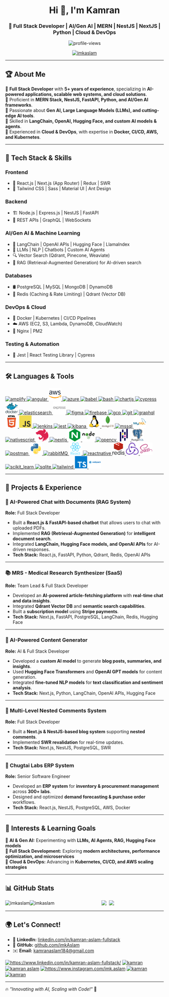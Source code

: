 <h1 align="center">Hi 👋, I'm Kamran</h1>
<h3 align="center">🚀 Full Stack Developer | AI/Gen AI | MERN | NestJS | NextJS | Python | Cloud & DevOps</h3>

<p align="center">
  <img src="https://komarev.com/ghpvc/?username=imkAslam&label=Profile%20Views&color=0e75b6&style=flat" alt="profile-views" />
</p>
<p align="center"> <a href="https://github.com/ryo-ma/github-profile-trophy"><img src="https://github-profile-trophy.vercel.app/?username=imkaslam" alt="imkaslam" /></a> </p>

---

## 🏆 About Me  

🔹 **Full Stack Developer** with **5+ years of experience**, specializing in **AI-powered applications, scalable web systems, and cloud solutions**.  
🔹 Proficient in **MERN Stack, NestJS, FastAPI, Python, and AI/Gen AI frameworks**.  
🔹 Passionate about **Gen AI, Large Language Models (LLMs), and cutting-edge AI tools**.  
🔹 Skilled in **LangChain, OpenAI, Hugging Face, and custom AI models & agents**.  
🔹 Experienced in **Cloud & DevOps**, with expertise in **Docker, CI/CD, AWS, and Kubernetes**.  

---

## 🚀 **Tech Stack & Skills**  

### **Frontend**  
- 🚀 React.js | Next.js (App Router) | Redux | SWR  
- 🎨 Tailwind CSS | Sass | Material UI | Ant Design  

### **Backend**  
- 🏗️ Node.js | Express.js | NestJS | FastAPI  
- 🔗 REST APIs | GraphQL | WebSockets  

### **AI/Gen AI & Machine Learning**  
- 🧠 LangChain | OpenAI APIs | Hugging Face | LlamaIndex  
- 🤖 LLMs | NLP | Chatbots | Custom AI Agents  
- 🔍 Vector Search (Qdrant, Pinecone, Weaviate)  
- 📄 RAG (Retrieval-Augmented Generation) for AI-driven search  

### **Databases**  
- 🛢 PostgreSQL | MySQL | MongoDB | DynamoDB  
- 🚀 Redis (Caching & Rate Limiting) | Qdrant (Vector DB)  

### **DevOps & Cloud**  
- 🐳 Docker | Kubernetes | CI/CD Pipelines  
- ☁️ AWS (EC2, S3, Lambda, DynamoDB, CloudWatch)  
- 🚦 Nginx | PM2  

### **Testing & Automation**  
- 🧪 Jest | React Testing Library | Cypress  

---

## 🛠️ **Languages & Tools**  
<p align="left"> <a href="https://aws.amazon.com/amplify/" target="_blank" rel="noreferrer"> <img src="https://docs.amplify.aws/assets/logo-dark.svg" alt="amplify" width="40" height="40"/> </a> <a href="https://angular.io" target="_blank" rel="noreferrer"> <img src="https://angular.io/assets/images/logos/angular/angular.svg" alt="angular" width="40" height="40"/> </a> <a href="https://aws.amazon.com" target="_blank" rel="noreferrer"> <img src="https://raw.githubusercontent.com/devicons/devicon/master/icons/amazonwebservices/amazonwebservices-original-wordmark.svg" alt="aws" width="40" height="40"/> </a> <a href="https://azure.microsoft.com/en-in/" target="_blank" rel="noreferrer"> <img src="https://www.vectorlogo.zone/logos/microsoft_azure/microsoft_azure-icon.svg" alt="azure" width="40" height="40"/> </a> <a href="https://babeljs.io/" target="_blank" rel="noreferrer"> <img src="https://www.vectorlogo.zone/logos/babeljs/babeljs-icon.svg" alt="babel" width="40" height="40"/> </a> <a href="https://www.gnu.org/software/bash/" target="_blank" rel="noreferrer"> <img src="https://www.vectorlogo.zone/logos/gnu_bash/gnu_bash-icon.svg" alt="bash" width="40" height="40"/> </a> <a href="https://www.chartjs.org" target="_blank" rel="noreferrer"> <img src="https://www.chartjs.org/media/logo-title.svg" alt="chartjs" width="40" height="40"/> </a> <a href="https://www.cypress.io" target="_blank" rel="noreferrer"> <img src="https://raw.githubusercontent.com/simple-icons/simple-icons/6e46ec1fc23b60c8fd0d2f2ff46db82e16dbd75f/icons/cypress.svg" alt="cypress" width="40" height="40"/> </a> <a href="https://www.docker.com/" target="_blank" rel="noreferrer"> <img src="https://raw.githubusercontent.com/devicons/devicon/master/icons/docker/docker-original-wordmark.svg" alt="docker" width="40" height="40"/> </a> <a href="https://www.elastic.co" target="_blank" rel="noreferrer"> <img src="https://www.vectorlogo.zone/logos/elastic/elastic-icon.svg" alt="elasticsearch" width="40" height="40"/> </a> <a href="https://expressjs.com" target="_blank" rel="noreferrer"> <img src="https://raw.githubusercontent.com/devicons/devicon/master/icons/express/express-original-wordmark.svg" alt="express" width="40" height="40"/> </a> <a href="https://www.figma.com/" target="_blank" rel="noreferrer"> <img src="https://www.vectorlogo.zone/logos/figma/figma-icon.svg" alt="figma" width="40" height="40"/> </a> <a href="https://firebase.google.com/" target="_blank" rel="noreferrer"> <img src="https://www.vectorlogo.zone/logos/firebase/firebase-icon.svg" alt="firebase" width="40" height="40"/> </a> <a href="https://cloud.google.com" target="_blank" rel="noreferrer"> <img src="https://www.vectorlogo.zone/logos/google_cloud/google_cloud-icon.svg" alt="gcp" width="40" height="40"/> </a> <a href="https://git-scm.com/" target="_blank" rel="noreferrer"> <img src="https://www.vectorlogo.zone/logos/git-scm/git-scm-icon.svg" alt="git" width="40" height="40"/> </a> <a href="https://graphql.org" target="_blank" rel="noreferrer"> <img src="https://www.vectorlogo.zone/logos/graphql/graphql-icon.svg" alt="graphql" width="40" height="40"/> </a> <a href="https://www.w3.org/html/" target="_blank" rel="noreferrer"> <img src="https://raw.githubusercontent.com/devicons/devicon/master/icons/html5/html5-original-wordmark.svg" alt="html5" width="40" height="40"/> </a> <a href="https://developer.mozilla.org/en-US/docs/Web/JavaScript" target="_blank" rel="noreferrer"> <img src="https://raw.githubusercontent.com/devicons/devicon/master/icons/javascript/javascript-original.svg" alt="javascript" width="40" height="40"/> </a> <a href="https://www.jenkins.io" target="_blank" rel="noreferrer"> <img src="https://www.vectorlogo.zone/logos/jenkins/jenkins-icon.svg" alt="jenkins" width="40" height="40"/> </a> <a href="https://jestjs.io" target="_blank" rel="noreferrer"> <img src="https://www.vectorlogo.zone/logos/jestjsio/jestjsio-icon.svg" alt="jest" width="40" height="40"/> </a> <a href="https://www.elastic.co/kibana" target="_blank" rel="noreferrer"> <img src="https://www.vectorlogo.zone/logos/elasticco_kibana/elasticco_kibana-icon.svg" alt="kibana" width="40" height="40"/> </a> <a href="https://www.linux.org/" target="_blank" rel="noreferrer"> <img src="https://raw.githubusercontent.com/devicons/devicon/master/icons/linux/linux-original.svg" alt="linux" width="40" height="40"/> </a> <a href="https://www.mongodb.com/" target="_blank" rel="noreferrer"> <img src="https://raw.githubusercontent.com/devicons/devicon/master/icons/mongodb/mongodb-original-wordmark.svg" alt="mongodb" width="40" height="40"/> </a> <a href="https://www.microsoft.com/en-us/sql-server" target="_blank" rel="noreferrer"> <img src="https://www.svgrepo.com/show/303229/microsoft-sql-server-logo.svg" alt="mssql" width="40" height="40"/> </a> <a href="https://www.mysql.com/" target="_blank" rel="noreferrer"> <img src="https://raw.githubusercontent.com/devicons/devicon/master/icons/mysql/mysql-original-wordmark.svg" alt="mysql" width="40" height="40"/> </a> <a href="https://nativescript.org/" target="_blank" rel="noreferrer"> <img src="https://raw.githubusercontent.com/detain/svg-logos/780f25886640cef088af994181646db2f6b1a3f8/svg/nativescript.svg" alt="nativescript" width="40" height="40"/> </a> <a href="https://nestjs.com/" target="_blank" rel="noreferrer"> <img src="https://raw.githubusercontent.com/devicons/devicon/master/icons/nestjs/nestjs-plain.svg" alt="nestjs" width="40" height="40"/> </a> <a href="https://nextjs.org/" target="_blank" rel="noreferrer"> <img src="https://cdn.worldvectorlogo.com/logos/nextjs-2.svg" alt="nextjs" width="40" height="40"/> </a> <a href="https://www.nginx.com" target="_blank" rel="noreferrer"> <img src="https://raw.githubusercontent.com/devicons/devicon/master/icons/nginx/nginx-original.svg" alt="nginx" width="40" height="40"/> </a> <a href="https://nodejs.org" target="_blank" rel="noreferrer"> <img src="https://raw.githubusercontent.com/devicons/devicon/master/icons/nodejs/nodejs-original-wordmark.svg" alt="nodejs" width="40" height="40"/> </a> <a href="https://opencv.org/" target="_blank" rel="noreferrer"> <img src="https://www.vectorlogo.zone/logos/opencv/opencv-icon.svg" alt="opencv" width="40" height="40"/> </a> <a href="https://pandas.pydata.org/" target="_blank" rel="noreferrer"> <img src="https://raw.githubusercontent.com/devicons/devicon/2ae2a900d2f041da66e950e4d48052658d850630/icons/pandas/pandas-original.svg" alt="pandas" width="40" height="40"/> </a> <a href="https://www.postgresql.org" target="_blank" rel="noreferrer"> <img src="https://raw.githubusercontent.com/devicons/devicon/master/icons/postgresql/postgresql-original-wordmark.svg" alt="postgresql" width="40" height="40"/> </a> <a href="https://postman.com" target="_blank" rel="noreferrer"> <img src="https://www.vectorlogo.zone/logos/getpostman/getpostman-icon.svg" alt="postman" width="40" height="40"/> </a> <a href="https://www.python.org" target="_blank" rel="noreferrer"> <img src="https://raw.githubusercontent.com/devicons/devicon/master/icons/python/python-original.svg" alt="python" width="40" height="40"/> </a> <a href="https://www.rabbitmq.com" target="_blank" rel="noreferrer"> <img src="https://www.vectorlogo.zone/logos/rabbitmq/rabbitmq-icon.svg" alt="rabbitMQ" width="40" height="40"/> </a> <a href="https://reactjs.org/" target="_blank" rel="noreferrer"> <img src="https://raw.githubusercontent.com/devicons/devicon/master/icons/react/react-original-wordmark.svg" alt="react" width="40" height="40"/> </a> <a href="https://reactnative.dev/" target="_blank" rel="noreferrer"> <img src="https://reactnative.dev/img/header_logo.svg" alt="reactnative" width="40" height="40"/> </a> <a href="https://redis.io" target="_blank" rel="noreferrer"> <img src="https://raw.githubusercontent.com/devicons/devicon/master/icons/redis/redis-original-wordmark.svg" alt="redis" width="40" height="40"/> </a> <a href="https://redux.js.org" target="_blank" rel="noreferrer"> <img src="https://raw.githubusercontent.com/devicons/devicon/master/icons/redux/redux-original.svg" alt="redux" width="40" height="40"/> </a> <a href="https://sass-lang.com" target="_blank" rel="noreferrer"> <img src="https://raw.githubusercontent.com/devicons/devicon/master/icons/sass/sass-original.svg" alt="sass" width="40" height="40"/> </a> <a href="https://scikit-learn.org/" target="_blank" rel="noreferrer"> <img src="https://upload.wikimedia.org/wikipedia/commons/0/05/Scikit_learn_logo_small.svg" alt="scikit_learn" width="40" height="40"/> </a> <a href="https://www.sqlite.org/" target="_blank" rel="noreferrer"> <img src="https://www.vectorlogo.zone/logos/sqlite/sqlite-icon.svg" alt="sqlite" width="40" height="40"/> </a> <a href="https://tailwindcss.com/" target="_blank" rel="noreferrer"> <img src="https://www.vectorlogo.zone/logos/tailwindcss/tailwindcss-icon.svg" alt="tailwind" width="40" height="40"/> </a> <a href="https://www.typescriptlang.org/" target="_blank" rel="noreferrer"> <img src="https://raw.githubusercontent.com/devicons/devicon/master/icons/typescript/typescript-original.svg" alt="typescript" width="40" height="40"/> </a> <a href="https://webpack.js.org" target="_blank" rel="noreferrer"> <img src="https://raw.githubusercontent.com/devicons/devicon/d00d0969292a6569d45b06d3f350f463a0107b0d/icons/webpack/webpack-original-wordmark.svg" alt="webpack" width="40" height="40"/> </a> </p>

---

## 💼 **Projects & Experience**  

### **🚀 AI-Powered Chat with Documents (RAG System)**  
**Role:** Full Stack Developer  
- Built a **React.js & FastAPI-based chatbot** that allows users to chat with uploaded PDFs.  
- Implemented **RAG (Retrieval-Augmented Generation)** for **intelligent document search**.  
- Integrated **LangChain, Hugging Face models, and OpenAI APIs** for AI-driven responses.  
- **Tech Stack:** React.js, FastAPI, Python, Qdrant, Redis, OpenAI APIs  

---

### **📚 MRS - Medical Research Synthesizer (SaaS)**  
**Role:** Team Lead & Full Stack Developer  
- Developed an **AI-powered article-fetching platform** with **real-time chat and data insights**.  
- Integrated **Qdrant Vector DB** and **semantic search capabilities**.  
- Built a **subscription model** using **Stripe payments**.  
- **Tech Stack:** Next.js, FastAPI, PostgreSQL, LangChain, Redis, Hugging Face  

---

### **📝 AI-Powered Content Generator**  
**Role:** AI & Full Stack Developer  
- Developed a **custom AI model** to generate **blog posts, summaries, and insights**.  
- Used **Hugging Face Transformers** and **OpenAI GPT models** for content generation.  
- Integrated **fine-tuned NLP models** for **text classification and sentiment analysis**.  
- **Tech Stack:** Next.js, Python, LangChain, OpenAI APIs, Hugging Face  

---

### **💬 Multi-Level Nested Comments System**  
**Role:** Full Stack Developer  
- Built a **Next.js & NestJS-based blog system** supporting **nested comments**.  
- Implemented **SWR revalidation** for real-time updates.  
- **Tech Stack:** Next.js, NestJS, PostgreSQL, SWR  

---

### **🏥 Chugtai Labs ERP System**  
**Role:** Senior Software Engineer  
- Developed an **ERP system** for **inventory & procurement management** across **300+ labs**.  
- Designed and optimized **demand forecasting & purchase order** workflows.  
- **Tech Stack:** React.js, NestJS, PostgreSQL, AWS, Docker  

---

## 🌟 **Interests & Learning Goals**  

🔹 **AI & Gen AI:** Experimenting with **LLMs, AI Agents, RAG, Hugging Face models**  
🔹 **Full Stack Development:** Exploring **modern architectures, performance optimization, and microservices**  
🔹 **Cloud & DevOps:** Advancing in **Kubernetes, CI/CD, and AWS scaling strategies**  

---

## 📊 **GitHub Stats**  

<p align="center">
  <img width="48%" src="https://github-readme-stats.vercel.app/api?username=imkAslam&show_icons=true&theme=radical" />
  &nbsp;<img width="48%" src="https://github-readme-streak-stats.herokuapp.com/?user=imkAslam&theme=radical" />
  &nbsp;<img align="left" src="https://github-readme-stats.vercel.app/api/top-langs?username=imkaslam&show_icons=true&theme=radical" alt="imkaslam" />
  <img align="left" src="https://github-readme-stats.vercel.app/api/top-langs?username=imkaslam&show_icons=true&theme=radical" alt="imkaslam" />
</p>


---

## 🌍 **Let's Connect!**  

- 🔗 **LinkedIn:** [linkedin.com/in/kamran-aslam-fullstack](https://www.linkedin.com/in/kamran-aslam-fullstack)  
- 🔗 **GitHub:** [github.com/imkAslam](https://github.com/imkAslam)  
- ✉️ **Email:** kamranaslam184@gmail.com

<p align="left">
<a href="https://www.linkedin.com/in/kamran-aslam-fullstack/" target="blank"><img align="center" src="https://raw.githubusercontent.com/rahuldkjain/github-profile-readme-generator/master/src/images/icons/Social/linked-in-alt.svg" alt="https://www.linkedin.com/in/kamran-aslam-fullstack/" height="30" width="40" /></a>
<a href="https://kaggle.com/imkaslam" target="blank"><img align="center" src="https://raw.githubusercontent.com/rahuldkjain/github-profile-readme-generator/master/src/images/icons/Social/kaggle.svg" alt="kamran" height="30" width="40" /></a>
<a href="https://fb.com/Imk.Aslam" target="blank"><img align="center" src="https://raw.githubusercontent.com/rahuldkjain/github-profile-readme-generator/master/src/images/icons/Social/facebook.svg" alt="kamran aslam" height="30" width="40" /></a>
<a href="https://instagram.com/imk.aslam" target="blank"><img align="center" src="https://raw.githubusercontent.com/rahuldkjain/github-profile-readme-generator/master/src/images/icons/Social/instagram.svg" alt="https://www.instagram.com/imk.aslam" height="30" width="40" /></a>
<a href="https://www.hackerrank.com/kamranaslam184" target="blank"><img align="center" src="https://raw.githubusercontent.com/rahuldkjain/github-profile-readme-generator/master/src/images/icons/Social/hackerrank.svg" alt="kamran" height="30" width="40" /></a>
<a href="https://www.leetcode.com/kamranaslam184" target="blank"><img align="center" src="https://raw.githubusercontent.com/rahuldkjain/github-profile-readme-generator/master/src/images/icons/Social/leet-code.svg" alt="kamran" height="30" width="40" /></a>
</p>

---

🔥 _"Innovating with AI, Scaling with Code!"_ 🚀  
